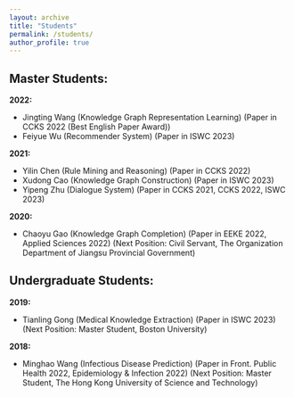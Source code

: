 ```yaml
---
layout: archive
title: "Students"
permalink: /students/
author_profile: true
---
```


## Master Students:
**2022:** 
* Jingting Wang (Knowledge Graph Representation Learning) (Paper in CCKS 2022 (Best English Paper Award))
* Feiyue Wu (Recommender System) (Paper in ISWC 2023)

**2021:**
* Yilin Chen (Rule Mining and Reasoning) (Paper in CCKS 2022)
* Xudong Cao (Knowledge Graph Construction) (Paper in ISWC 2023)
* Yipeng Zhu (Dialogue System) (Paper in CCKS 2021, CCKS 2022, ISWC 2023)

**2020:**
* Chaoyu Gao (Knowledge Graph Completion) (Paper in EEKE 2022, Applied Sciences 2022) (Next Position: Civil Servant, The Organization Department of Jiangsu Provincial Government)

## Undergraduate Students:
**2019:**
* Tianling Gong (Medical Knowledge Extraction) (Paper in ISWC 2023) (Next Position: Master Student, Boston University)

**2018:**
* Minghao Wang (Infectious Disease Prediction) (Paper in Front. Public Health 2022, Epidemiology & Infection 2022) (Next Position: Master Student, The 
Hong Kong University of Science and Technology)

